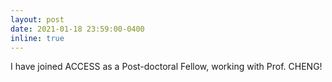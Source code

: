 ```yaml
---
layout: post
date: 2021-01-18 23:59:00-0400
inline: true
---
```


I have joined ACCESS as a Post-doctoral Fellow, working with Prof. CHENG!